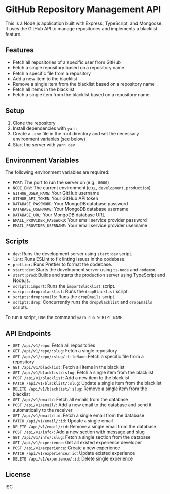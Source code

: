 # GitHub Repository Management API

This is a Node.js application built with Express, TypeScript, and Mongoose. It uses the GitHub API to manage repositories and implements a blacklist feature.

## Features

- Fetch all repositories of a specific user from GitHub
- Fetch a single repository based on a repository name
- Fetch a specific file from a repository
- Add a new item to the blacklist
- Remove a single item from the blacklist based on a repository name
- Fetch all items in the blacklist
- Fetch a single item from the blacklist based on a repository name

## Setup

1. Clone the repository
2. Install dependencies with `yarn`
3. Create a `.env` file in the root directory and set the necessary environment variables (see below)
4. Start the server with `yarn dev`

## Environment Variables

The following environment variables are required:

- `PORT`: The port to run the server on (e.g., `8000`)
- `NODE_ENV`: The current environment (e.g., `development`, `production`)
- `GITHUB_USER_NAME`: Your GitHub username
- `GITHUB_API_TOKEN`: Your GitHub API token
- `DATABASE_PASSWORD`: Your MongoDB database password
- `DATABASE_USERNAME`: Your MongoDB database username
- `DATABASE_URL`: Your MongoDB database URL
- `EMAIL_PROVIDER_PASSWORD`: Your email service provider password
- `EMAIL_PROVIDER_USERNAME`: Your email service provider username

## Scripts

- `dev`: Runs the development server using `start:dev` script.
- `lint`: Runs ESLint to fix linting issues in the codebase.
- `prettier`: Runs Prettier to format the codebase.
- `start:dev`: Starts the development server using `ts-node` and `nodemon`.
- `start:prod`: Builds and starts the production server using TypeScript and Node.js.
- `scripts:import`: Runs the `importBlacklist` script.
- `scripts:drop:blacklist`: Runs the `dropBlacklist` script.
- `scripts:drop:emails`: Runs the `dropEmails` script.
- `scripts:drop`: Concurrently runs the `dropBlacklist` and `dropEmails` scripts.

To run a script, use the command `yarn run SCRIPT_NAME`.

## API Endpoints

- `GET /api/v1/repo`: Fetch all repositories
- `GET /api/v1/repo/:slug`: Fetch a single repository
- `GET /api/v1/repo/:slug/:fileName`: Fetch a specific file from a repository
- `GET /api/v1/blacklist`: Fetch all items in the blacklist
- `GET /api/v1/blacklist/:slug`: Fetch a single item from the blacklist
- `POST /api/v1/blacklist`: Add a new item to the blacklist
- `PATCH /api/v1/blacklist/:slug`: Update a single item from the blacklist
- `DELETE /api/v1/blacklist/:slug`: Remove a single item from the blacklist
- `GET /api/v1/email/`: Fetch all emails from the database
- `POST /api/v1/email/`: Add a new email to the database and send it automatically to the receiver
- `GET /api/v1/email/:id`: Fetch a single email from the database
- `PATCH /api/v1/email/:id`: Update a single email
- `DELETE /api/v1/email/:id`: Remove a single email from the database
- `POST /api/v1/info/`: Add a new section with message and slug
- `GET /api/v1/info/:slug`: Fetch a single section from the database
- `GET /api/v1/experience`: Get all existed experience developer
- `POST /api/v1/experience`: Create a new experience
- `PATCH /api/v1/experience/:id`: Update existed experience
- `DELETE /api/v1/experience/:id`: Delete single experience

## License

ISC
